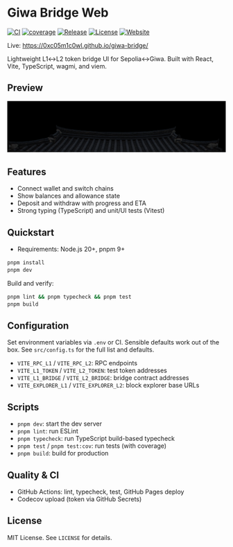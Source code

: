 # Giwa Bridge Web

[![CI](https://img.shields.io/badge/ci-manual-lightgrey?logo=githubactions)](https://github.com/0xc05m1c0wl/giwa-bridge/actions/workflows/ci.yml)
[![coverage](https://img.shields.io/badge/coverage-pending-lightgrey?logo=codecov)](https://codecov.io/gh/0xc05m1c0wl/giwa-bridge)
[![Release](https://img.shields.io/badge/release-v0.1.0-blue)](https://github.com/0xc05m1c0wl/giwa-bridge/releases)
[![License](https://img.shields.io/badge/license-MIT-blue)](LICENSE)
[![Website](https://img.shields.io/website?url=https%3A%2F%2F0xc05m1c0wl.github.io%2Fgiwa-bridge%2F)](https://0xc05m1c0wl.github.io/giwa-bridge/)

Live: https://0xc05m1c0wl.github.io/giwa-bridge/

Lightweight L1↔L2 token bridge UI for Sepolia↔Giwa. Built with React, Vite, TypeScript, wagmi, and viem.

## Preview

[![Giwa Bridge preview](public/hero-giwa-roof-mo.png)](https://0xc05m1c0wl.github.io/giwa-bridge/)

## Features

- Connect wallet and switch chains
- Show balances and allowance state
- Deposit and withdraw with progress and ETA
- Strong typing (TypeScript) and unit/UI tests (Vitest)

## Quickstart

- Requirements: Node.js 20+, pnpm 9+

```bash
pnpm install
pnpm dev
```

Build and verify:

```bash
pnpm lint && pnpm typecheck && pnpm test
pnpm build
```

## Configuration

Set environment variables via `.env` or CI. Sensible defaults work out of the box. See `src/config.ts` for the full list and defaults.

- `VITE_RPC_L1` / `VITE_RPC_L2`: RPC endpoints
- `VITE_L1_TOKEN` / `VITE_L2_TOKEN`: test token addresses
- `VITE_L1_BRIDGE` / `VITE_L2_BRIDGE`: bridge contract addresses
- `VITE_EXPLORER_L1` / `VITE_EXPLORER_L2`: block explorer base URLs

## Scripts

- `pnpm dev`: start the dev server
- `pnpm lint`: run ESLint
- `pnpm typecheck`: run TypeScript build-based typecheck
- `pnpm test` / `pnpm test:cov`: run tests (with coverage)
- `pnpm build`: build for production

## Quality & CI

- GitHub Actions: lint, typecheck, test, GitHub Pages deploy
- Codecov upload (token via GitHub Secrets)

## License

MIT License. See `LICENSE` for details.
